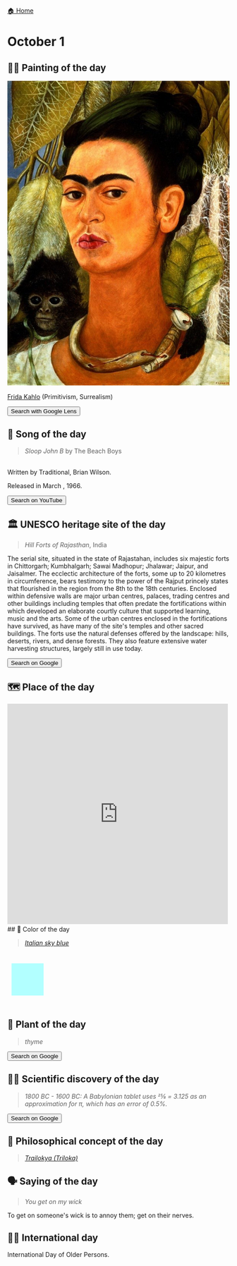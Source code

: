 
[🏠 Home](../../index.md)

# October 1

## 🧑‍🎨 Painting of the day

<img width="600" src="../img/Frida_Kahlo_5.jpg">

[Frida Kahlo](http://en.wikipedia.org/wiki/Frida_Kahlo) (Primitivism, Surrealism)

<button class="btn btn-success"
onclick=" window.open('https://lens.google.com/uploadbyurl?url=https://iretes.github.io/one-a-day/data/img/Frida_Kahlo_5.jpg','_blank')">
Search with Google Lens
</button>

## 🎼 Song of the day

> *Sloop John B*
by The Beach Boys

<br />Written by Traditional, Brian Wilson.

Released in March , 1966.

<button class="btn btn-success"
onclick=" window.open('http://www.youtube.com/search?q=Sloop John B by The Beach Boys','_blank')">
Search on YouTube
</button>

## 🏛️ UNESCO heritage site of the day

> *Hill Forts of Rajasthan*, India

<p>The serial site, situated in the state of Rajastahan, includes six majestic forts in Chittorgarh; Kumbhalgarh; Sawai Madhopur; Jhalawar; Jaipur, and Jaisalmer. The ecclectic architecture of the forts, some up to 20 kilometres in circumference, bears testimony to the power of the Rajput princely states that flourished in the region from the 8th to the 18th centuries. Enclosed within defensive walls are major urban centres, palaces, trading centres and other buildings including temples that often predate the fortifications within which developed an elaborate courtly culture that supported learning, music and the arts. Some of the urban centres enclosed in the fortifications have survived, as have many of the site's temples and other sacred buildings. The forts use the natural defenses offered by the landscape: hills, deserts, rivers, and dense forests. They also feature extensive water harvesting structures, largely still in use today.</p>

<button class="btn btn-success"
onclick=" window.open('http://www.google.com/search?q=Hill Forts of Rajasthan','_blank')">
Search on Google
</button>

## 🗺️ Place of the day

<iframe
src="https://www.mapcrunch.com"
name="mapcrunch"
width="500"
height="500"
allowTransparency="true"
scrolling="no"
frameborder="0"
>
</iframe>
## 🎨 Color of the day

> *[Italian sky blue](https://en.wikipedia.org/wiki/Sky_blue#Celeste)*

<div style="color:#B2FFFF; font-size: 100px;">&#9632;</div>

## 🌿 Plant of the day

> *thyme*

<button class="btn btn-success"
onclick=" window.open('http://www.google.com/search?q=thyme','_blank')">
Search on Google
</button>

## 🧑‍🔬 Scientific discovery of the day

> *1800 BC - 1600 BC: A Babylonian tablet uses 25⁄8 = 3.125 as an approximation for π, which has an error of 0.5%.*

<button class="btn btn-success"
onclick=" window.open('http://www.google.com/search?q=1800 BC - 1600 BC: A Babylonian tablet uses 25⁄8 = 3.125 as an approximation for π, which has an error of 0.5%.','_blank')"> 
Search on Google
</button>

## 💭 Philosophical concept of the day

> *[Trailokya (Triloka)](https://en.wikipedia.org/wiki/Trailokya)*

## 🗣️ Saying of the day

> *You get on my wick*

To get on someone's wick is to annoy them; get on their nerves. 

## 🏳️‍🌈 International day

International Day of Older Persons.